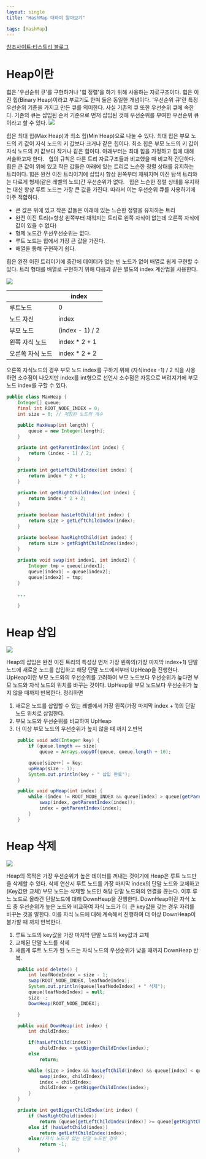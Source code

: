 ```yaml
---
layout: single
title: "HashMap 대하여 알아보기"

tags: [HashMap]
---
```

[참조사이트:티스토리 블로그](https://you88.tistory.com/33)

# Heap이란

힙은 '우선순위 큐'를 구현하거나 '힙 정렬'을 하기 위해 사용하는 자료구조이다. 힙은 이진 힙(Binary Heap)이라고 부르기도 한며 둘은 동일한 개념이다. '우선순위 큐'란 특정 우선순위 기준을 가지고 만든 큐를 의미한다. 사실 기존의 큐 또한 우선순위 큐에 속한다. 기존의 큐는 삽입된 순서 기준으로 먼저 삽입된 것에 우선순위를 부여한 우선순위 큐이라고 할 수 있다.
![](https://img1.daumcdn.net/thumb/R1280x0/?scode=mtistory2&fname=https%3A%2F%2Fblog.kakaocdn.net%2Fdn%2F4pAwi%2FbtrGXgHsy1E%2Fp5Z6TPkcP4KrG3iKh8UxiK%2Fimg.png)

힙은 최대 힙(Max Heap)과 최소 힙(Min Heap)으로 나눌 수 있다. 최대 힙은 부모 노드의 키 값이 자식 노드의 키 값보다 크거나 같은 힙이다. 최소 힙은 부모 노드의 키 값이 자식 노드의 키 값보다 작거나 같은 힙이다. 아래부터는 최대 힙을 가정하고 힙에 대해 서술하고자 한다.
 
힙의 규칙은 다른 트리 자료구조들과 비교했을 때 비교적 간단하다. 힙은 큰 값이 위에 있고 작은 값들은 아래에 있는 트리로 느슨한 정렬 상태를 유지하는 트리이다. 힙은 완전 이진 트리이기에 삽입시 항상 왼쪽부터 채워지며 이진 탐색 트리와는 다르게 형제(같은 레벨의 노드)간 우선순위가 없다. 
 
힙은 느슨한 정렬 상태를 유지하는 대신 항상 루트 노드는 가장 큰 값을 가진다. 따라서 이는 우선순위 큐를 사용하기에 아주 적합하다. 

- 큰 값은 위에 있고 작은 값들은 아래에 있는 느슨한 정렬을 유지하는 트리
- 완전 이진 트리(=항상 왼쪽부터 채워지는 트리로 왼쪽 자식이 없는데 오른쪽 자식에 값이 있을 수 없다)
- 형제 노드간 우선우선순위는 없다.
- 루트 노드는 힙에서 가장 큰 값을 가진다.
- 배열을 통해 구현하기 쉽다.

힙은 완전 이진 트리이기에 중간에 데이터가 없는 빈 노드가 없어 배열로 쉽게 구현할 수 있다. 트리 형태를 배열로 구현하기 위해 다음과 같은 별도의 index 계산법을 사용한다.

![](https://img1.daumcdn.net/thumb/R1280x0/?scode=mtistory2&fname=https%3A%2F%2Fblog.kakaocdn.net%2Fdn%2FIQlYI%2FbtrG0CptRJi%2FtIjBFZbHSi6DkSwb8iYbB1%2Fimg.png)

||index|
|---------|-------|
|루트노드|0|
|노드 자신|index|
|부모 노드|(index - 1) / 2|
|왼쪽 자식 노드|index * 2 + 1|
|오른쪽 자식 노드|index * 2 + 2|

오른쪽 자식노드의 경우 부모 노드 index를 구하기 위해 (자식index -1) / 2 식을 사용하면 소수점이 나오지만 index를 int형으로 선언시 소수점은 자동으로 버려지기에 부모 노드 index를 구할 수 있다.


```java
public class MaxHeap {
    Integer[] queue;
    final int ROOT_NODE_INDEX = 0;
    int size = 0; // 저장된 노드의 개수

    public MaxHeap(int length) {
        queue = new Integer[length];
    }

    private int getParentIndex(int index) {
        return (index - 1) / 2;
    }

    private int getLeftChildIndex(int index) {
        return index * 2 + 1;
    }

    private int getRightChildIndex(int index) {
        return index * 2 + 2;
    }

    private boolean hasLeftChild(int index) {
        return size > getLeftChildIndex(index);
    }

    private boolean hasRightChild(int index) {
        return size > getRightChildIndex(index);
    }
    
    private void swap(int index1, int index2) {
        Integer tmp = queue[index1];
        queue[index1] = queue[index2];
        queue[index2] = tmp;
    }
    
    ...
    
    }
```

# Heap 삽입

![](https://img1.daumcdn.net/thumb/R1280x0/?scode=mtistory2&fname=https%3A%2F%2Fblog.kakaocdn.net%2Fdn%2FcEMLKP%2FbtrGXf9D4wc%2FyZBa6wNOwbbX4KzsMglKU0%2Fimg.png)

Heap의 삽입은 완전 이진 트리의 특성상 먼저 가장 왼쪽의(가장 마지막 index+1) 단말 노드에 새로운 노드를 삽입하고 해당 단말 노드에서부터 UpHeap을 진행한다. UpHeap이란 부모 노드와의 우선순위를 고려하여 부모 노드보다 우선순위가 높다면 부모 노드와 자식 노드의 위치를 바꾸는 것이다. UpHeap을 부모 노드보다 우선순위가 높지 않을 때까지 반복한다.
정리하면

1. 새로운 노드를 삽입할 수 있는 레벨에서 가장 왼쪽(가장 마지막 index + 1)의 단말 노드 위치로 삽입한다.
2. 부모 노드와 우선순위를 비교하여 UpHeap
3. 더 이상 부모 노드의 우선순위가 높지 않을 때 까지 2.반복

```java
    public void add(Integer key) {
        if (queue.length == size)
            queue = Arrays.copyOf(queue, queue.length + 10);

        queue[size++] = key;
        upHeap(size - 1);
        System.out.println(key + " 삽입 완료");
    }

    public void upHeap(int index) {
        while (index != ROOT_NODE_INDEX && queue[index] > queue[getParentIndex(index)]) {
            swap(index, getParentIndex(index));
            index = getParentIndex(index);
        }
    }
```

# Heap 삭제

![](https://img1.daumcdn.net/thumb/R1280x0/?scode=mtistory2&fname=https%3A%2F%2Fblog.kakaocdn.net%2Fdn%2FcvMVdv%2FbtrGSyCM0le%2FxYOkWoLHdyd6KPGmYwfoS1%2Fimg.png)

Heap의 목적은 가장 우선순위가 높은 데이터를 꺼내는 것이기에 Heap은 루트 노드만을 삭제할 수 있다. 삭제 연산시 루트 노드를 가장 마지막 index의 단말 노드와 교체하고(Key값만 교체) 부모 노드는 삭제할 노드인 해당 단말 노드와의 연결을 끊는다. 이후 루느 노드로 올라간 단말노드에 대해 DownHeap을 진행한다. DownHeap이란 자식 노드 중 우선순위가 높은 노드와 비교하여 자식 노드가 더  큰 key값을 갖는 경우 자리를 바꾸는 것을 말한다. 이를 자식 노드에 대해 계속해서 진행하여 더 이상 DownHeap이 불가할 때 까지 반복한다.
 

1. 루트 노드의 key값을 가장 마지막 단말 노드의 key값과 교체
2. 교체된 단말 노드를 삭제
3. 새롭게 루트 노드가 된 노드는 자식 노드의 우선순위가 낮을 때까지 DownHeap 반복.

```java
    public void delete() {
        int leafNodeIndex = size - 1;
        swap(ROOT_NODE_INDEX, leafNodeIndex);
        System.out.println(queue[leafNodeIndex] + " 삭제");
        queue[leafNodeIndex] = null;
        size--;
        DownHeap(ROOT_NODE_INDEX);

    }

    public void DownHeap(int index) {
        int childIndex;

        if(hasLeftChild(index))
            childIndex = getBiggerChildIndex(index);
        else
            return;

        while (size > index && hasLeftChild(index) && queue[index] < queue[childIndex]) {
            swap(index, childIndex);
            index = childIndex;
            childIndex = getBiggerChildIndex(index);
        }
    }

    private int getBiggerChildIndex(int index) {
        if (hasRightChild(index))
            return (queue[getLeftChildIndex(index)] >= queue[getRightChildIndex(index)]) ? getLeftChildIndex(index) : getRightChildIndex(index);
        else if (hasLeftChild(index))
            return getLeftChildIndex(index);
        else//자식 노드가 없는 단말 노드인 경우
            return -1;
    }
```

